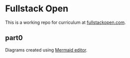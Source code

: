 # Fullstack Open

This is a working repo for curriculum at [fullstackopen.com](https://fullstackopen.com/).

## part0

Diagrams created using [Mermaid editor](https://mermaid.live/).
